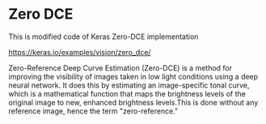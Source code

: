 # Zero DCE
This is modified code of Keras Zero-DCE implementation

https://keras.io/examples/vision/zero_dce/

Zero-Reference Deep Curve Estimation (Zero-DCE) is a method for improving the visibility of images taken in low light conditions using a deep neural network. It does this by estimating an image-specific tonal curve, which is a mathematical function that maps the brightness levels of the original image to new, enhanced brightness levels.This is done without any reference image, hence the term "zero-reference."
